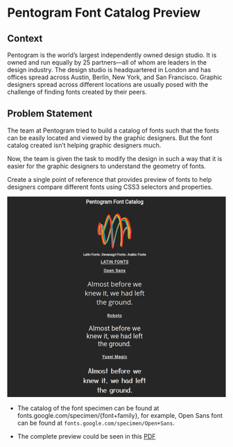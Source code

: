 # Pentogram Font Catalog Preview 

## Context

Pentogram is the world’s largest independently owned design studio. It is owned and run equally by 25 partners—all of whom are leaders in the design industry. The design studio is headquartered in London and has offices spread across Austin, Berlin, New York, and San Francisco. Graphic designers spread across different locations are usually posed with the challenge of finding fonts created by their peers. 

## Problem Statement
The team at Pentogram tried to build a catalog of fonts such that the fonts can be easily located and viewed by the graphic designers. But the font catalog created isn’t helping graphic designers much. ​

Now, the team is given the task to modify the design in such a way that it is easier for the graphic designers to understand the geometry of fonts.​

Create a single point of reference that provides preview of fonts to help designers compare different fonts using CSS3 selectors and properties. 

​![](./Pentogram-Font-Catalog.png)

- The catalog of the font specimen can be found at fonts.google.com/specimen/{font+family}, for example, Open Sans font can be found at `fonts.google.com/specimen/Open+Sans`.

- The complete preview could be seen in this [PDF](./Pentogram-Font-Catalog-Preview.pdf)

